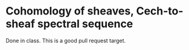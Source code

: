 # Cohomology of sheaves, Cech-to-sheaf spectral sequence

Done in class. This is a good pull request target.